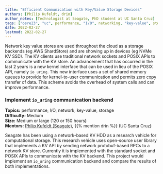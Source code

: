 ```yaml
---
title: "Efficient Communication with Key/Value Storage Devices"
authors: [Philip Kufeldt, drin]
author_notes: [Technologist at Seagate, PhD student at UC Santa Cruz]
tags: ["osre23", "uc", performance, "I/O", networking, "key-value", storage]
date: 2022-02-27
lastmod: 2022-02-27
---
```


Network key value stores are used throughout the cloud as a storage backends (eg AWS ShardStore) and are showing up in devices (eg NVMe KV SSD). The KV clients use traditional network sockets and POSIX APIs to communicate with the KV store. An advancement that has occurred in the last 2 years is a new kernel interface that can be used in lieu of the POSIX API, namely `io_uring`. This new interface uses a set of shared memory queues to provide for kernel-to-user communication and permits zero copy transfer of data. This scheme avoids the overhead of system calls and can improve performance.    

### Implement `io_uring` communication backend

**Topics:** performance, I/O, network, key-value, storage  
**Difficulty:** Medium  
**Size:** Medium or large (120 or 150 hours)  
**Mentors:** [Philip Kufeldt (Seagate)](mailto:philip.kufeldt@seagate.com), {{% mention drin %}} (UC Santa Cruz)

Seagate has been using a network-based KV HDD as a research vehicle for computational storage.  This research vehicle uses open-source user library that implements a KV API by sending network protobuf-based RPCs to a network KV store. Currently it is implemented with the standard socket and POSIX APIs to  communicate with the KV backend.  This project would implement an `io_uring` communication backend and compare the results of both implementations.